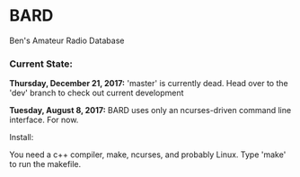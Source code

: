# BARD
Ben's Amateur Radio Database



### Current State:

**Thursday, December 21, 2017:** 'master' is currently dead. Head over to the 'dev' branch to check out current development

**Tuesday, August 8, 2017:** BARD uses only an ncurses-driven command line interface.  For now.

Install:

You need a c++ compiler, make, ncurses, and probably Linux.  Type 'make' to run the makefile.
